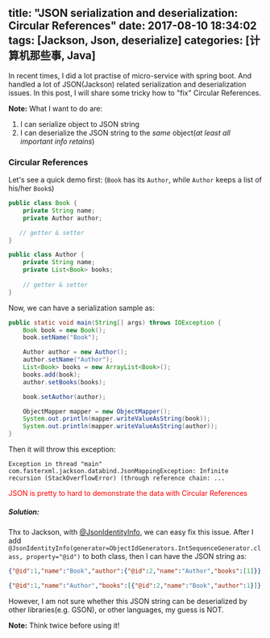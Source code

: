 title: "JSON serialization and deserialization: Circular References"
date: 2017-08-10 18:34:02
tags: [Jackson, Json, deserialize]
categories: [计算机那些事, Java]
---
In recent times, I did a lot practise of micro-service with spring boot. And handled a lot of JSON(Jackson) related serialization and deserialization issues. In this post, I will share some tricky how to "fix" Circular References.

<!-- more -->

**Note:** What I want to do are:

1. I can serialize object to JSON string
2. I can deserialize the JSON string to the *same* object(*at least all important info retains*)

### Circular References 

Let's see a quick demo first: (`Book` has its `Author`, while `Author` keeps a list of his/her `Book`s)

```java
public class Book {
    private String name;
    private Author author;

   // getter & setter 
}

public class Author {
    private String name;
    private List<Book> books;
    
    // getter & setter 
}

```

Now, we can have a serialization sample as:

```java
public static void main(String[] args) throws IOException {
    Book book = new Book();
    book.setName("Book");

    Author author = new Author();
    author.setName("Author");
    List<Book> books = new ArrayList<Book>();
    books.add(book);
    author.setBooks(books);

    book.setAuthor(author);

    ObjectMapper mapper = new ObjectMapper();
    System.out.println(mapper.writeValueAsString(book));
    System.out.println(mapper.writeValueAsString(author));
}
```

Then it will throw this exception:

`Exception in thread "main" com.fasterxml.jackson.databind.JsonMappingException: Infinite recursion (StackOverflowError) (through reference chain: ...`

<span style="color:red;">JSON is pretty to hard to demonstrate the data with Circular References</span>

##### Solution:
Thx to Jackson, with [@JsonIdentityInfo](http://wiki.fasterxml.com/JacksonFeatureObjectIdentity), we can easy fix this issue.
After I add `@JsonIdentityInfo(generator=ObjectIdGenerators.IntSequenceGenerator.class, property="@id")` to both class, then I can have the JSON string as:
```json
{"@id":1,"name":"Book","author":{"@id":2,"name":"Author","books":[1]}}
```
```json
{"@id":1,"name":"Author","books":[{"@id":2,"name":"Book","author":1}]}
```
However, I am not sure whether this JSON string can be deserialized by other libraries(e.g. GSON), or other languages, my guess is NOT.

**Note:** Think twice before using it!


